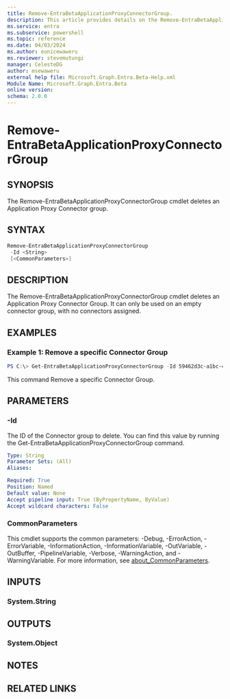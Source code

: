 ```yaml
---
title: Remove-EntraBetaApplicationProxyConnectorGroup.
description: This article provides details on the Remove-EntraBetaApplicationProxyConnectorGroup command.
ms.service: entra
ms.subservice: powershell
ms.topic: reference
ms.date: 04/03/2024
ms.author: eunicewaweru
ms.reviewer: stevemutungi
manager: CelesteDG
author: msewaweru
external help file: Microsoft.Graph.Entra.Beta-Help.xml
Module Name: Microsoft.Graph.Entra.Beta
online version:
schema: 2.0.0
---
```


# Remove-EntraBetaApplicationProxyConnectorGroup

## SYNOPSIS
The Remove-EntraBetaApplicationProxyConnectorGroup cmdlet deletes an Application Proxy Connector group.

## SYNTAX

```powershell
Remove-EntraBetaApplicationProxyConnectorGroup 
 -Id <String> 
 [<CommonParameters>]
```

## DESCRIPTION
The Remove-EntraBetaApplicationProxyConnectorGroup cmdlet deletes an Application Proxy Connector Group.
It can only be used on an empty connector group, with no connectors assigned.

## EXAMPLES

### Example 1: Remove a specific Connector Group
```powershell
PS C:\> Get-EntraBetaApplicationProxyConnectorGroup -Id 59462d3c-a1bc-40a0-9bed-be799357ebce
```
This command Remove a specific Connector Group.

## PARAMETERS

### -Id
The ID of the Connector group to delete.
You can find this value by running the Get-EntraBetaApplicationProxyConnectorGroup command.

```yaml
Type: String
Parameter Sets: (All)
Aliases:

Required: True
Position: Named
Default value: None
Accept pipeline input: True (ByPropertyName, ByValue)
Accept wildcard characters: False
```

### CommonParameters
This cmdlet supports the common parameters: -Debug, -ErrorAction, -ErrorVariable, -InformationAction, -InformationVariable, -OutVariable, -OutBuffer, -PipelineVariable, -Verbose, -WarningAction, and -WarningVariable. For more information, see [about_CommonParameters](https://go.microsoft.com/fwlink/?LinkID=113216).

## INPUTS

### System.String
## OUTPUTS

### System.Object
## NOTES

## RELATED LINKS

